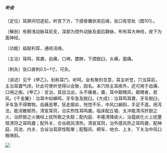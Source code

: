 ##### 听会

〔定位〕耳屏间切迹前，听宫下方，下颌骨髁状突后缘，张口有空处（图101）。

〔解剖〕有颞浅动脉耳前支，深部为颈外动脉及面后静脉，布有耳大神经，皮下为面神经。

〔功能〕益聪利耳，通经活络。

〔主治〕耳鸣，耳聋，齿痛，口㖞，腮肿，下颌脱臼，头痛，面痛。

〔刺灸〕张口直刺0.5~1寸。可灸。

〔讲述〕见干《甲乙》。别称耳门、听呵。会有聚的含意，耳主听觉，穴当耳前，主治耳聋气闭，针此可使听觉得以会聚，因名。本穴除主耳疾外，还可用于齿痛、口㖞之疾。《甲乙》：言治，其目泣出，头不痛者。聋，耳中颠飕风，颠飕者，若风。《千金翼》：治耳中如蝉鸣，牙车急及脱臼。《大成》：治耳鸣耳聋，牙车脱臼，牙车急不得嚼物，齿痛恶寒，狂走瘈疭，恍惚不乐，中风口蜗斜，手足不遂。用泻法，能消散郁热，清宣耳窍，治实热性耳鸣聋。临床配丘墟、太冲能清泻肝胆之火，治肝胆之火循经上扰所致之失聪；配内庭、丰隆清降痰火，治蕴痰化火上扰壅阻清窍之耳鸣聋；配外关、合谷疏风清热，清宣耳窍，治外感风热之耳鸣聋，配神庭、风池、内关、合谷治耳原性眩晕；配翳风、颊车、地仓、上关、下关治中风口眼㖞斜。 

![](./img/图101.jpg)
